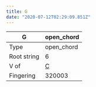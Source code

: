 ```yaml
---
title: G
date: "2020-07-12T02:29:09.851Z"
---
```


|G|open_chord|
|---|---|
|Type|open_chord|
|Root string|6|
|V of|[C](../open_chord-c)|
|Fingering|320003|

